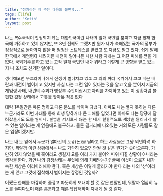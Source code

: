 ```yaml
---
title: "정치라는 게 주는 마음의 불편함..."
tags: [life]
author: "Keith"
layout: post
---
```


나는 복수국적이 인정되지 않는 대한민국이란 나라의 일개 국민일 뿐이고 지금 현재 한국에 거주하고 있지 않지만, 또 8년 전에도 그랬지만 뭔가 내가 속해있는 국가의 정부가 정상적으로 돌아가지 않을 때 엄청난 스트레스를 받았고 또 지금도 받고 있다. 쉽게 말해 한국에서 계엄령이 내려지든 내전이 일어나든 나란 사람 자체는 그 어떤 피해를 받을 게 없다. 국외거주를 하고 있는 고작 일개 국민인 내가 뭐라고 이렇게 큰 영향을 받고 있는지 나 조차도 신기한 일이다.

생각해보면 우크라이나에서 전쟁이 벌어지고 있고 그 외의 여러 국가에서 크고 작은 내란과 내전이 벌어지고 있지만 사실 나는 그런 일이 있다는 것을 알고 있을 뿐이지 지금의 계엄령 사태, 내란의 수괴가 행정부 수반이랍시고 자리를 차지하고 있는 이 상황처럼 불편한 감정 상태에서 고통을 받아본 적은 없다.

대략 1주일간은 때론 멍하고 때론 분노를 삭이며 지냈다. 아마도 나는 알지 못하는 다른 누군가라도 이번 사태를 통해 희생 당하거나 큰 피해를 입었다면 아마도 나는 당장에 달려갔을지도 모를 일이다. 불법을 저지르지 않는 한 내가 실질적으로 세상을 달라지게 할 수 있는 일이라는 게 없음에도 불구하고. 물론 길거리에 나와있는 거의 모든 사람들도 같은 입장이겠지만. 

나는 내 눈 앞에서 누군가 얼마간의 도움(돈)을 달라고 하는 사람들은 그냥 외면하려 하지만. 뭐랄까 이런 상황에서는 나도 가만히 있으면 안될 것 같은 뭔가가 솟아오른다. 가만히 있지 않았을 때 혹여라도 생길지 모를 여러 가지 불이익 따위 따질 상황이 아니라는 생각을 한다. 과연 나의 감정상태는 무엇에 의해 지배받는가? 글쎄 이것이 오로지 내가 속한 세상은 이러이러해야 한다, 혹은 세상은 이렇게 굴러가야 한다 라는 나의 '상'이라는 게 있고 그것에 집착해서 벌어지는 감정인 것일까? 

어쨌든 한해를 마감하며 즐겁고 따뜻하게 보내야 할 것 같은 연말인데, 뭐랄까 열심히 뉴스를 들여다보며 때론 흥분하고 떄론 답답해하며 지내게 될 것 같다. 